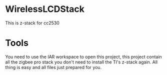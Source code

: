 # WirelessLCDStack
  This is z-stack for cc2530

# Tools
  You need to use the IAR workspace to open this project, this project contain all the zigbee pro stack
you don't need to install the TI's z-stack again.
  All thing is easy and all files just prepared for you.


